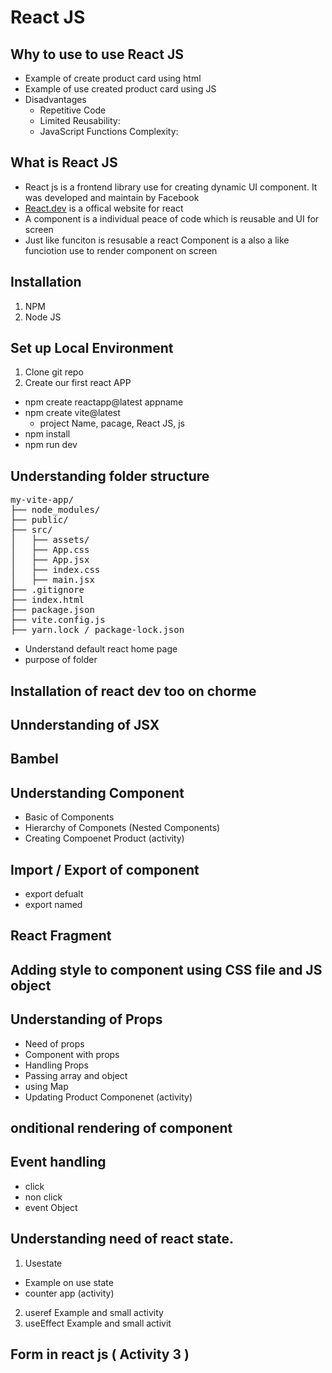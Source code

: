 # React JS 
## Why to use to use React JS
- Example of create product card using html
- Example of use created product card using JS
- Disadvantages
  - Repetitive Code
  - Limited Reusability:
  - JavaScript Functions Complexity:
## What is React JS
-  React js is a frontend library use for creating dynamic UI component. It was developed and maintain  by Facebook
-  [React.dev](https://react.dev/) is a offical website for react
-  A component is a individual peace of code which is reusable and UI for screen
-  Just like funciton is resusable a react Component is a also a  like funciotion use to render component on screen

## Installation  
1.  NPM
2.  Node JS
## Set up Local Environment
1. Clone git repo
2. Create  our first react APP
  - npm create reactapp@latest appname
  - npm create vite@latest
    -   project Name, pacage, React JS, js
  - npm install  
  - npm run dev

## Understanding folder structure
<pre>
my-vite-app/
├── node_modules/
├── public/
├── src/
│   ├── assets/
│   ├── App.css
│   ├── App.jsx
│   ├── index.css
│   ├── main.jsx
├── .gitignore
├── index.html
├── package.json
├── vite.config.js
├── yarn.lock / package-lock.json  
</pre>
- Understand default react home page
- purpose of folder
## Installation of react dev too on chorme 
## Unnderstanding of  JSX
## Bambel
## Understanding Component 
- Basic of Components
- Hierarchy of Componets (Nested Components)
- Creating Compoenet Product (activity)
## Import / Export  of component
- export defualt
- export named
## React Fragment 
## Adding style to component using CSS file  and JS object 
## Understanding of Props 
-  Need of props
-  Component with props
-  Handling Props
-  Passing array and object
-  using Map
-  Updating Product Componenet (activity)
##  onditional rendering of component 
## Event handling 
-  click
-  non click
-  event Object

## Understanding need of react state.
1.  Usestate
  - Example on use state
  - counter app (activity)
2.  useref
    Example and small activity
3. useEffect
    Example and small activit
## Form in react js ( Activity  3 ) 

